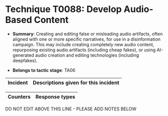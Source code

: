 # Technique T0088: Develop Audio-Based Content

* **Summary**: Creating and editing false or misleading audio artifacts, often aligned with one or more specific narratives, for use in a disinformation campaign. This may include creating completely new audio content, repurposing existing audio artifacts (including cheap fakes), or using AI-generated audio creation and editing technologies (including deepfakes).

* **Belongs to tactic stage**: TA06


| Incident | Descriptions given for this incident |
| -------- | -------------------- |



| Counters | Response types |
| -------- | -------------- |


DO NOT EDIT ABOVE THIS LINE - PLEASE ADD NOTES BELOW